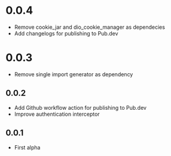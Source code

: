 # 0.0.4

- Remove cookie_jar and dio_cookie_manager as dependecies
- Add changelogs for publishing to Pub.dev

# 0.0.3

- Remove single import generator as dependency

## 0.0.2

- Add Github workflow action for publishing to Pub.dev
- Improve authentication interceptor

## 0.0.1

- First alpha
